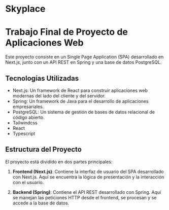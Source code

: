 # Skyplace

# Trabajo Final de Proyecto de Aplicaciones Web

Este proyecto consiste en un Single Page Application (SPA) desarrollado en Next.js, junto con un API REST en Spring y una base de datos PostgreSQL.

## Tecnologías Utilizadas

- Next.js: Un framework de React para construir aplicaciones web modernas del lado del cliente y del servidor.
- Spring: Un framework de Java para el desarrollo de aplicaciones empresariales.
- PostgreSQL: Un sistema de gestión de bases de datos relacional de código abierto.
- Tailwindcss
- React
- Typescript

## Estructura del Proyecto

El proyecto está dividido en dos partes principales:

1. **Frontend (Next.js)**: Contiene la interfaz de usuario del SPA desarrollado con Next.js. Aquí se encuentra la lógica de presentación y la interacción con el usuario.

2. **Backend (Spring)**: Contiene el API REST desarrollado con Spring. Aquí se manejan las peticiones HTTP desde el frontend, se procesan y se accede a la base de datos.
